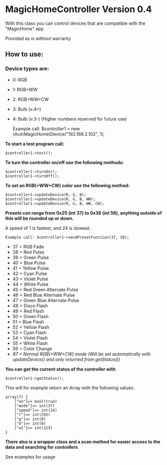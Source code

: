 # MagicHomeController Version 0.4
With this class you can control devices that are compatible with the "MagicHome" app

Provided as is without warranty
## How to use:
### Device types are:
* 0: RGB
* 1: RGB+WW
* 2: RGB+WW+CW
* 3: Bulb (v.4+)
* 4: Bulb (v.3-) (Higher numbers reserved for future use)
 

    Example call: $controller1 = new \Ace\MagicHome\Device("192.168.2.102", 1);

**To start a test program call:**

    $controller1->test();

**To turn the controller on/off use the following methods:**
    
    $controller1->turnOn();
    $controller1->turnOff();

**To set an RGB(+WW+CW) color use the following method:**

    $controller1->updateDevice(R, G, B);
    $controller1->updateDevice(R, G, B, WW);
    $controller1->updateDevice(R, G, B, WW, CW);

**Presets can range from 0x25 (int 37) to 0x38 (int 56), anything outside of this will be rounded up or down.**

A speed of 1 is fastest, and 24 is slowest.

    Example call: $controller1->sendPresetFunction(37, 10);

 * 37 = RGB Fade
 * 38 = Red Pulse
 * 39 = Green Pulse
 * 40 = Blue Pulse
 * 41 = Yellow Pulse
 * 42 = Cyan Pulse
 * 43 = Violet Pulse
 * 44 = White Pulse
 * 45 = Red Green Alternate Pulse
 * 46 = Red Blue Alternate Pulse
 * 47 = Green Blue Alternate Pulse
 * 48 = Disco Flash
 * 49 = Red Flash
 * 50 = Green Flash
 * 51 = Blue Flash
 * 52 = Yellow Flash
 * 53 = Cyan Flash
 * 54 = Violet Flash
 * 55 = White Flash
 * 56 = Color Change
 * *97 = Normal RGB(+WW+CW) mode (Will be set automatically with updateDevice() and only returned from getStatus())*
 
 
 
**You can get the current status of the controller with**

    $controller1->getStatus();
 
 This will for example return an Array with the following values:

    array(7) {
        ["on"]=> bool(true)
        ["mode"]=> int(37)
        ["speed"]=> int(24)
        ["r"]=> int(255)
        ["g"]=> int(0)
        ["b"]=> int(0)
        ["w1"]=> int(123)
    }
    
**There also is a wrapper class and a scan method for easier access to the data and searching for controllers**

See examples for usage
